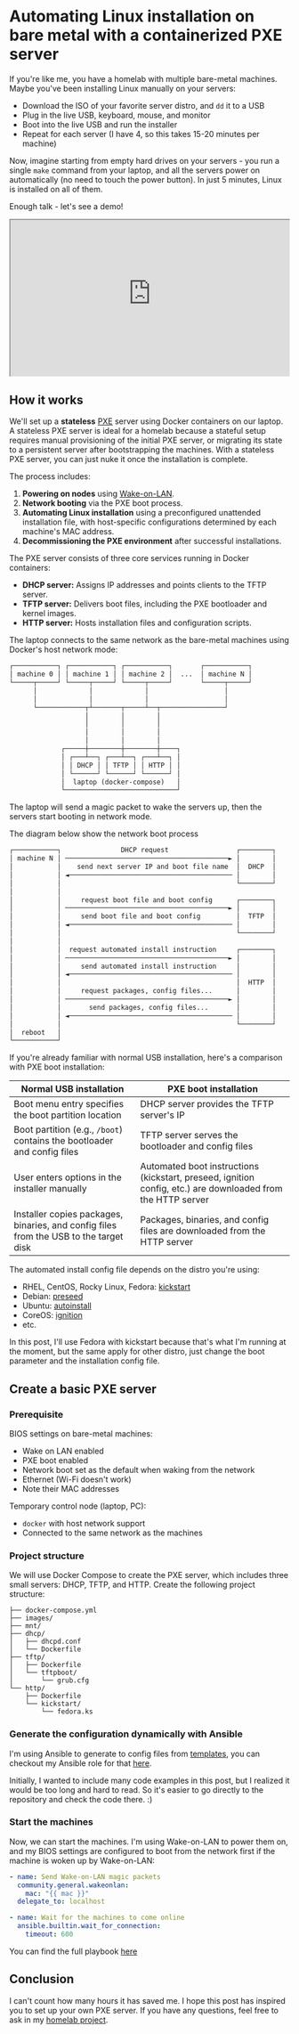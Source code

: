 # Automating Linux installation on bare metal with a containerized PXE server

If you're like me, you have a homelab with multiple bare-metal machines. Maybe
you've been installing Linux manually on your servers:

- Download the ISO of your favorite server distro, and `dd` it to a USB
- Plug in the live USB, keyboard, mouse, and monitor
- Boot into the live USB and run the installer
- Repeat for each server (I have 4, so this takes 15-20 minutes per machine)

Now, imagine starting from empty hard drives on your servers - you run a single
`make` command from your laptop, and all the servers power on automatically (no
need to touch the power button). In just 5 minutes, Linux is installed on all
of them.

Enough talk - let's see a demo!

<div style="position:relative; padding-bottom:56.25%; height:0; overflow:hidden; max-width:100%;">
    <iframe
        src="https://www.youtube-nocookie.com/embed/y-d7btNNAT8"
        title="YouTube video player"
        allow="accelerometer; autoplay; clipboard-write; encrypted-media; gyroscope; picture-in-picture; web-share"
        referrerpolicy="strict-origin-when-cross-origin"
        allowfullscreen
        style="position:absolute; top:0; left:0; width:100%; height:100%;"
    ></iframe>
</div>

## How it works

We'll set up a **stateless**
[PXE](https://en.wikipedia.org/wiki/Preboot_Execution_Environment) server using
Docker containers on our laptop. A stateless PXE server is ideal for a homelab
because a stateful setup requires manual provisioning of the initial PXE
server, or migrating its state to a persistent server after bootstrapping the
machines. With a stateless PXE server, you can just nuke it once the
installation is complete.

The process includes:

1. **Powering on nodes** using [Wake-on-LAN](https://en.wikipedia.org/wiki/Wake-on-LAN).
2. **Network booting** via the PXE boot process.
3. **Automating Linux installation** using a preconfigured unattended
   installation file, with host-specific configurations determined by each
   machine's MAC address.
4. **Decommissioning the PXE environment** after successful installations.

The PXE server consists of three core services running in Docker containers:

- **DHCP server:** Assigns IP addresses and points clients to the TFTP server.
- **TFTP server:** Delivers boot files, including the PXE bootloader and kernel images.
- **HTTP server:** Hosts installation files and configuration scripts.

The laptop connects to the same network as the bare-metal machines using Docker's host network mode:

```txt
┌───────────┐ ┌───────────┐ ┌───────────┐       ┌───────────┐
│ machine 0 │ │ machine 1 │ │ machine 2 │  ...  │ machine N │
└─────┬─────┘ └─────┬─────┘ └─────┬─────┘       └─────┬─────┘
      │             │             │                   │
      │             │             │                   │
      └────────────┬┴───────┬─────┴──┬────────────────┘
                   │        │        │
                   │        │        │
                   │        │        │
                   │        │        │
             ┌─────┼────────┼────────┼────┐
             │ ┌───┴──┐ ┌───┴──┐ ┌───┴──┐ │
             │ │ DHCP │ │ TFTP │ │ HTTP │ │
             │ └──────┘ └──────┘ └──────┘ │
             │  laptop (docker-compose)   │
             └────────────────────────────┘
```

The laptop will send a magic packet to wake the servers up, then the servers start booting in network mode.

The diagram below show the network boot process

```txt
┌───────────┐               DHCP request                 ┌────────┐
│ machine N │ ─────────────────────────────────────────► │        │
│           │    send next server IP and boot file name  │  DHCP  │
│           │ ◄───────────────────────────────────────── │        │
│           │                                            └────────┘
│           │                                      
│           │     request boot file and boot config      ┌────────┐
│           │ ─────────────────────────────────────────► │        │
│           │     send boot file and boot config         │  TFTP  │
│           │ ◄───────────────────────────────────────── │        │
│           │                                            └────────┘
│           │                                      
│           │  request automated install instruction     ┌────────┐
│           │ ─────────────────────────────────────────► │        │
│           │     send automated install instruction     │        │
│           │ ◄───────────────────────────────────────── │        │
│           │                                            │  HTTP  │
│           │     request packages, config files...      │        │
│           │ ─────────────────────────────────────────► │        │
│           │       send packages, config files...       │        │
│           │ ◄───────────────────────────────────────── │        │
│           │                                            └────────┘
│  reboot   │
└───────────┘
```

If you're already familiar with normal USB installation, here's a comparison with PXE boot installation:

| Normal USB installation | PXE boot installation |
| --- | --- |
| Boot menu entry specifies the boot partition location | DHCP server provides the TFTP server's IP |
| Boot partition (e.g., `/boot`) contains the bootloader and config files | TFTP server serves the bootloader and config files |
| User enters options in the installer manually | Automated boot instructions (kickstart, preseed, ignition config, etc.) are downloaded from the HTTP server |
| Installer copies packages, binaries, and config files from the USB to the target disk | Packages, binaries, and config files are downloaded from the HTTP server |

The automated install config file depends on the distro you're using:

- RHEL, CentOS, Rocky Linux, Fedora:
  [kickstart](https://docs.fedoraproject.org/en-US/fedora/rawhide/install-guide/advanced/Kickstart_Installations/)
- Debian: [preseed](https://wiki.debian.org/DebianInstaller/Preseed)
- Ubuntu: [autoinstall](https://ubuntu.com/server/docs/install/autoinstall)
- CoreOS: [ignition](https://coreos.github.io/ignition)
- etc.

In this post, I'll use Fedora with kickstart because that's what I'm running at
the moment, but the same apply for other distro, just change the boot parameter
and the installation config file.

## Create a basic PXE server

### Prerequisite

BIOS settings on bare-metal machines:

- Wake on LAN enabled
- PXE boot enabled
- Network boot set as the default when waking from the network
- Ethernet (Wi-Fi doesn't work)
- Note their MAC addresses

Temporary control node (laptop, PC):
- `docker` with host network support
- Connected to the same network as the machines

### Project structure

We will use Docker Compose to create the PXE server, which includes three small
servers: DHCP, TFTP, and HTTP. Create the following project structure:

```
├── docker-compose.yml
├── images/
├── mnt/
├── dhcp/
│   ├── dhcpd.conf
│   └── Dockerfile
├── tftp/
│   ├── Dockerfile
│   └── tftpboot/
│       └── grub.cfg
└── http/
    ├── Dockerfile
    └── kickstart/
        └── fedora.ks
```

### Generate the configuration dynamically with Ansible

I'm using Ansible to generate to config files from
[templates](https://github.com/khuedoan/homelab/tree/master/metal/roles/pxe_server/templates),
you can checkout my Ansible role for that
[here](https://github.com/khuedoan/homelab/tree/master/metal/roles/pxe_server).

Initially, I wanted to include many code examples in this post, but I realized
it would be too long and hard to read. So it's easier to go directly to the
repository and check the code there. :)

### Start the machines

Now, we can start the machines. I'm using Wake-on-LAN to power them on, and my
BIOS settings are configured to boot from the network first if the machine is
woken up by Wake-on-LAN:

```yaml
- name: Send Wake-on-LAN magic packets
  community.general.wakeonlan:
    mac: "{{ mac }}"
  delegate_to: localhost

- name: Wait for the machines to come online
  ansible.builtin.wait_for_connection:
    timeout: 600
```

You can find the full playbook [here](https://github.com/khuedoan/homelab/blob/master/metal)

## Conclusion

I can't count how many hours it has saved me. I hope this post has inspired you
to set up your own PXE server. If you have any questions, feel free to ask in
my [homelab project](https://github.com/khuedoan/homelab).
